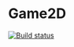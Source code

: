 # Game2D

[![Build status](https://ci.appveyor.com/api/projects/status/46c4xb1gc286ib8t?svg=true)](https://ci.appveyor.com/project/dougmaitelli/game2d)
